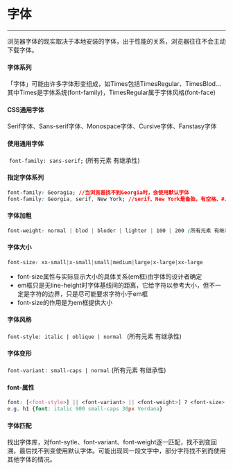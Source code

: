 # 字体
----
​    浏览器字体的现实取决于本地安装的字体，出于性能的关系，浏览器往往不会主动下载字体。

#### 字体系列

​	「字体」可能由许多字体形变组成，如Times包括TimesRegular、TimesBlod...其中Times是字体系统(font-family)，TimesRegular属于字体风格(font-face)

#### CSS通用字体

​	Serif字体、Sans-serif字体、Monospace字体、Cursive字体、Fanstasy字体

#### 使用通用字体

​	```font-family: sans-serif;```  (所有元素	有继承性)

#### 指定字体系列

```css
font-family: Georagia; //当浏览器找不到Georgia时，会使用默认字体
font-family: Georgia, serif, New York; //serif、New York是备胎，有空格、#、$时用引号
```

#### 字体加粗

```css
font-weight: normal | blod | bloder | lighter | 100 | 200 (所有元素	有继承性)
```

#### 字体大小

```css
font-size: xx-small|x-small|small|medium|large|x-large|xx-large
```

- font-size属性与实际显示大小的具体关系(em框)由字体的设计者确定
- em框只是无line-height时字体基线间的距离，它给字符以参考大小，但不一定是字符的边界，只是尽可能要求字符小于em框
- font-size的作用是为em框提供大小

#### 字体风格

```font-style: italic | oblique | normal ```	(所有元素	有继承性)

#### 字体变形

```font-variant: small-caps | normal``` 	(所有元素	有继承性)

#### font-属性

```css
font: [<font-style>] || <font-variant> || <font-weight>] ? <font-size> [/<line-height>]?<font-family>]
e.g. h1 {font: italic 900 small-caps 30px Verdana}
```

#### 字体匹配

​	找出字体库，对font-sytle、font-variant、font-weight逐一匹配，找不到变回溯，最后找不到变使用默认字体。可能出现同一段文字中，部分字符找不到而使用其他字体的情况。



